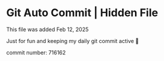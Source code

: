 # Git Auto Commit | Hidden File

This file was added Feb 12, 2025

Just for fun and keeping my daily git commit active 🤪

commit number: 716162
